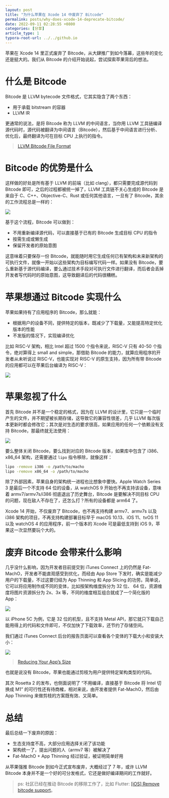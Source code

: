 ```yaml
---
layout: post
title: "为什么苹果在 Xcode 14 中废弃了 Bitcode"
permalink: posts/why-does-xcode-14-deprecate-bitcode/
date: 2022-09-11 02:28:55 +0800
categories: [分享]
article_type: 1
typora-root-url: ../../github.io
---
```


苹果在 Xcode 14 里正式废弃了 Bitcode，从大肆推广到如今落幕，这些年的变化还是挺大的。我们从 Bitcode 的介绍开始说起，尝试探索苹果背后的想法。

# 什么是 Bitcode

Bitcode 是 LLVM bytecode 文件格式，它其实隐含了两个东西：

- 用于承载 bitstream 的容器
- LLVM IR

更通常的说法，是将 Bitcode 称为 LLVM 的中间语言，当你用 LLVM 工具链编译源代码时，源代码被翻译为中间语言（Bitcode），然后基于中间语言进行分析、优化后，最终翻译为可在目标 CPU 上执行的指令。

> [LLVM Bitcode File Format](https://llvm.org/docs/BitCodeFormat.html)

# Bitcode 的优势是什么

这样做的好处是所有基于 LLVM 的前端（比如 clang），都只需要完成源代码到 Bitcode 即可，之后的过程都被统一掉了，LLVM 工具链不关心生成的 Bitcode 是来自于 C、C++、Objective-C、Rust 或任何其他语言，一旦有了 Bitcode，其余的工作流程总是一样的：

![](/assets/img/bitcode-1.png)

基于这个流程，Bitcode 可以做到：

- 不用重新编译源代码，可以直接基于已有的 Bitcode 生成目标 CPU 的指令
- 按需生成或懒生成
- 保留开发者的原始意图

这意味着只要保存一份 Bitcode，就能随时用它生成任何已有架构和未来新架构的可执行文件，就像一开始以这些架构为目标编写代码一样。如果没有 Bitcode，要么重新基于源代码编译，要么通过技术手段对可执行文件进行翻译，而后者会丢掉开发者写代码时的原始意图，这导致翻译后的代码很糟糕。

# 苹果想通过 Bitcode 实现什么

苹果如果持有了应用程序的 Bitcode，那么就能：

- 根据用户的设备不同，提供特定的版本，既减少了下载量，又能提高特定优化版本的性能
- 不发版的情况下，实现编译优化

比如 RISC-V 架构，相比 Intel 超过 1500 个指令来说，RISC-V 只有 40-50 个指令，绝对算得上 small and simple，那借助 Bitcode 的能力，就算应用程序的开发者从未听说过 RISC-V，也能实现对 RISC-V 的原生支持，因为所有带 Bitcode 的应用都可以在苹果后台编译为 RISC-V：

![](/assets/img/bitcode-2.jpg)

# 苹果忽视了什么

首先 Bitcode 并不是一个稳定的格式，因为在 LLVM 的设计里，它只是一个临时产生的文件，并不期望被长期存储，这导致它的兼容性很差，几乎 LLVM 每次版本更新时都会修改它；其次是对生态的要求很高，如果应用的任何一个依赖没有支持 Bitcode，那最终就无法使用：

![](/assets/img/bitcode-3.png)

要么整体关闭 Bitcode，要么找到对应的 Bitcode 版本，如果库中包含了 i386、x86_64 架构，还需要通过 `lipo` 指令移除，就像这样：

```bash
lipo -remove i386 -o /path/to/macho
lipo -remove x86_64 -o /path/to/macho
```

除了外部因素，苹果自身的架构统一进程也比想象中要快。Apple Watch Series 3 是最后一个不支持 64 位的设备，从 watchOS 9 开始也不再支持该设备，意味着 armv7/armv7s/i386 彻底退出了历史舞台，Bitcode 是要解决不同目标 CPU 的问题，现在敌人不存在了，还怎么打？所有的设备都是 arm64 了。

Xcode 14 开始，不仅废弃了 Bitcode，也不再支持构建 armv7、armv7s 以及 i386 架构的项目，不再支持构建部署目标早于 macOS 10.13、iOS 11、tvOS 11 以及 watchOS 4 的应用程序，前一个版本的 Xcode 可是最低支持到 iOS 9，苹果这一次显然要玩个大的。

# 废弃 Bitcode 会带来什么影响

几乎没什么影响，因为开发者目前提交到 iTunes Connect 上的仍然是 Fat-MachO，开发者不能直观感受到优化，而经由 App Store 下发时，确实是能减少用户的下载量，不过这要归结为 App Thinning 和 App Slicing 的功劳。简单说，它可以将应用制作成不同的变体，比如按架构维度拆分为 32 位、 64 位，资源维度将图片资源拆分为 2x、3x 等，不同的维度相互组合就成了一个简化版的 App：

![](/assets/img/bitcode-5.png)

以 iPhone 5C 为例，它是 32 位的机型，且不支持 Metal API，那它就只下载自己能用得上的代码和文件即可，不仅加快了下载效率，还节约了存储空间。

我们通过 iTunes Connect 后台的报告页面可以查看各个变体的下载大小和安装大小：

![](/assets/img/bitcode-4.png)

> [Reducing Your App’s Size](https://developer.apple.com/documentation/xcode/reducing-your-app-s-size)

也就是说没有 Bitcode，苹果也能通过剪枝为用户提供特定架构类型的代码。

其次 Rosetta 2 的发布，也侧面说明了 “不用编译，直接基于 Bitcode 将 Intel 切换成 M1” 的可行性还有待商榷，相对来说，由开发者提供 Fat-MachO，然后由 App Thinning 来做剪枝的方案既有效、又简单。

# 总结

最后总结一下废弃的原因：

- 生态支持度不高，大部分应用选择关闭了该功能
- 架构统一了，提出问题的人（armv7 等）被解决了
- Fat-MachO + App Thinning 经过验证，被证明简单好用

从苹果强推 Bitcode 到如今正式宣布废弃，大概经过了 7 年，或许 LLVM Bitcode 本身并不是一个好的可分发格式，它还是做好编译期间的工作就好。

> ps: 社区已经在推动 Bitcode 的移除工作了，比如 Flutter: [[iOS] Remove bitcode support](https://github.com/flutter/flutter/issues/105501)。
